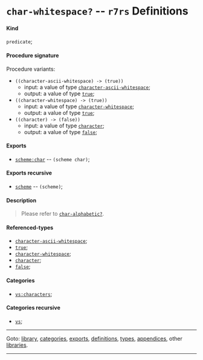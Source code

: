 

<a id='definition__r7rs__char-whitespace_3f'></a>

# `char-whitespace?` -- `r7rs` Definitions


<a id='definition__r7rs__char-whitespace_3f__kind'></a>

#### Kind

`predicate`;


<a id='definition__r7rs__char-whitespace_3f__procedure-signature'></a>

#### Procedure signature

Procedure variants:
 * `((character-ascii-whitespace) -> (true))`
   * input: a value of type [`character-ascii-whitespace`](../../r7rs/types/character-ascii-whitespace.md#type__r7rs__character-ascii-whitespace);
   * output: a value of type [`true`](../../r7rs/types/true.md#type__r7rs__true);
 * `((character-whitespace) -> (true))`
   * input: a value of type [`character-whitespace`](../../r7rs/types/character-whitespace.md#type__r7rs__character-whitespace);
   * output: a value of type [`true`](../../r7rs/types/true.md#type__r7rs__true);
 * `((character) -> (false))`
   * input: a value of type [`character`](../../r7rs/types/character.md#type__r7rs__character);
   * output: a value of type [`false`](../../r7rs/types/false.md#type__r7rs__false);


<a id='definition__r7rs__char-whitespace_3f__exports'></a>

#### Exports

 * [`scheme:char`](../../r7rs/exports/scheme_3a_char.md#export__r7rs__scheme_3a_char) -- `(scheme char)`;


<a id='definition__r7rs__char-whitespace_3f__exports-recursive'></a>

#### Exports recursive

 * [`scheme`](../../r7rs/exports/scheme.md#export__r7rs__scheme) -- `(scheme)`;


<a id='definition__r7rs__char-whitespace_3f__description'></a>

#### Description

> Please refer to [`char-alphabetic?`](../../r7rs/definitions/char-alphabetic_3f.md#definition__r7rs__char-alphabetic_3f).


<a id='definition__r7rs__char-whitespace_3f__referenced-types'></a>

#### Referenced-types

 * [`character-ascii-whitespace`](../../r7rs/types/character-ascii-whitespace.md#type__r7rs__character-ascii-whitespace);
 * [`true`](../../r7rs/types/true.md#type__r7rs__true);
 * [`character-whitespace`](../../r7rs/types/character-whitespace.md#type__r7rs__character-whitespace);
 * [`character`](../../r7rs/types/character.md#type__r7rs__character);
 * [`false`](../../r7rs/types/false.md#type__r7rs__false);


<a id='definition__r7rs__char-whitespace_3f__categories'></a>

#### Categories

 * [`vs:characters`](../../r7rs/categories/vs_3a_characters.md#category__r7rs__vs_3a_characters);


<a id='definition__r7rs__char-whitespace_3f__categories-recursive'></a>

#### Categories recursive

 * [`vs`](../../r7rs/categories/vs.md#category__r7rs__vs);

----

Goto: [library](../../r7rs/_index.md#library__r7rs), [categories](../../r7rs/categories/_index.md#toc__r7rs__categories), [exports](../../r7rs/exports/_index.md#toc__r7rs__exports), [definitions](../../r7rs/definitions/_index.md#toc__r7rs__definitions), [types](../../r7rs/types/_index.md#toc__r7rs__types), [appendices](../../r7rs/appendices/_index.md#toc__r7rs__appendices), other [libraries](../../_libraries.md#toc__libraries).

----

